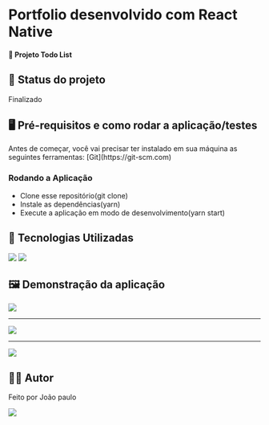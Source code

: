<h1>Portfolio desenvolvido com React Native</h1>
<h4>🚀 Projeto Todo List </h4>

<h2>🚧 Status do projeto</h2>
<p>Finalizado</p>

<h2>🖥️ Pré-requisitos e como rodar a aplicação/testes</h2>
<p>Antes de começar, você vai precisar ter instalado em sua máquina as seguintes ferramentas:
[Git](https://git-scm.com) </p>
<h3>Rodando a Aplicação</h3>
<ul>
	<li>Clone esse repositório(git clone)</li>
 	<li>Instale as dependências(yarn)</li>
	<li>Execute a aplicação em modo de desenvolvimento(yarn start)</li>
  
</ul>

<h2>🤖 Tecnologias Utilizadas</h2>
<div style="display: inline_block">
  <img src="https://img.shields.io/badge/JavaScript-F7DF1E?style=for-the-badge&logo=javascript&logoColor=black">
 <img src="https://img.shields.io/badge/React_Native-20232A?style=for-the-badge&logo=react&logoColor=61DAFB">

</div>

<h2>🖼️ Demonstração da aplicação</h2>
<img margin-bottom="20px" src="src/assets/images/Readme1.png">
<hr/>
<img margin-bottom="20px" src="src/assets/images/Readme2.png">
<hr/>
<img margin-bottom="20px" src="src/assets/images/Readme3.png">

<h2>🧑🏻‍ Autor</h2>
<p>Feito por João paulo</p>
<a href="mailto:joaopauloneto3687@gmail.com">
	<img src="https://img.shields.io/badge/-joaopauloneto3687@gmail.com-c14438?style=flat-square&logo=Gmail&logoColor=white&link=mailto:joaopauloneto3687@gmail.com">
</a>
